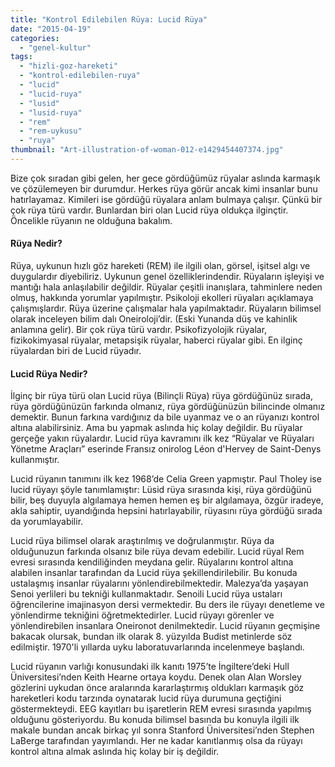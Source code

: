 ```yaml
---
title: "Kontrol Edilebilen Rüya: Lucid Rüya"
date: "2015-04-19"
categories: 
  - "genel-kultur"
tags: 
  - "hizli-goz-hareketi"
  - "kontrol-edilebilen-ruya"
  - "lucid"
  - "lucid-ruya"
  - "lusid"
  - "lusid-ruya"
  - "rem"
  - "rem-uykusu"
  - "ruya"
thumbnail: "Art-illustration-of-woman-012-e1429454407374.jpg"
---
```


Bize çok sıradan gibi gelen, her gece gördüğümüz rüyalar aslında karmaşık ve çözülemeyen bir durumdur. Herkes rüya görür ancak kimi insanlar bunu hatırlayamaz. Kimileri ise gördüğü rüyalara anlam bulmaya çalışır. Çünkü bir çok rüya türü vardır. Bunlardan biri olan Lucid rüya oldukça ilginçtir. Öncelikle rüyanın ne olduğuna bakalım.

#### Rüya Nedir?

Rüya, uykunun hızlı göz hareketi (REM)  ile ilgili olan, görsel, işitsel algı ve duygulardır diyebiliriz. Uykunun genel özelliklerindendir. Rüyaların işleyişi ve mantığı hala anlaşılabilir değildir. Rüyalar çeşitli inanışlara, tahminlere neden olmuş, hakkında yorumlar yapılmıştır. Psikoloji ekolleri  rüyaları açıklamaya çalışmışlardır. Rüya üzerine çalışmalar hala yapılmaktadır. Rüyaların bilimsel olarak inceleyen bilim dalı Oneiroloji’dir. (Eski Yunanda düş ve kahinlik anlamına gelir). Bir çok rüya türü vardır. Psikofizyolojik rüyalar, fizikokimyasal rüyalar, metapsişik rüyalar,  haberci rüyalar gibi. En ilginç rüyalardan biri de Lucid rüyadır.

#### Lucid Rüya Nedir?

İlginç bir rüya türü olan Lucid rüya (Bilinçli Rüya)  rüya gördüğünüz sırada, rüya gördüğünüzün farkında olmanız, rüya gördüğünüzün bilincinde olmanız demektir. Bunun farkına vardığınız da bile uyanmaz ve o an rüyanızı kontrol altına alabilirsiniz. Ama bu yapmak aslında hiç kolay değildir. Bu rüyalar gerçeğe yakın rüyalardır. Lucid rüya kavramını ilk kez “Rüyalar ve Rüyaları Yönetme Araçları” eserinde Fransız onirolog Léon d'Hervey de Saint-Denys  kullanmıştır.

Lucid rüyanın tanımını ilk kez 1968’de Celia Green yapmıştır. Paul Tholey ise lucid rüyayı şöyle tanımlamıştır: Lüsid rüya sırasında kişi, rüya gördüğünü bilir, beş duyuyla algılamaya hemen hemen eş bir algılamaya, özgür iradeye, akla sahiptir, uyandığında hepsini hatırlayabilir, rüyasını rüya gördüğü sırada da yorumlayabilir.

Lucid rüya bilimsel olarak araştırılmış ve doğrulanmıştır. Rüya da olduğunuzun farkında olsanız bile rüya devam edebilir. Lucid rüyal Rem evresi sırasında kendiliğinden meydana gelir. Rüyalarını kontrol altına alabilen insanlar tarafından da Lucid rüya şekillendirilebilir. Bu konuda ustalaşmış insanlar rüyalarını yönlendirebilmektedir. Malezya’da yaşayan Senoi yerlileri bu tekniği kullanmaktadır. Senoili Lucid rüya ustaları öğrencilerine imajinasyon dersi vermektedir. Bu ders ile rüyayı denetleme ve yönlendirme tekniğini öğretmektedirler. Lucid rüyayı görenler ve yönlendirebilen insanlara Oneironot denilmektedir. Lucid rüyanın geçmişine bakacak olursak, bundan ilk olarak 8. yüzyılda Budist metinlerde söz edilmiştir. 1970'li yıllarda uyku laboratuvarlarında incelenmeye başlandı.

Lucid rüyanın varlığı konusundaki ilk kanıtı 1975’te İngiltere’deki Hull Üniversitesi’nden Keith Hearne ortaya koydu. Denek olan Alan Worsley gözlerini uykudan önce aralarında kararlaştırmış oldukları karmaşık göz hareketleri kodu tarzında oynatarak lucid rüya durumuna geçtiğini göstermekteydi. EEG kayıtları bu işaretlerin REM evresi sırasında yapılmış olduğunu gösteriyordu.  Bu konuda bilimsel basında bu konuyla ilgili ilk makale bundan ancak birkaç yıl sonra Stanford Üniversitesi’nden Stephen LaBerge tarafından yayımlandı. Her ne kadar kanıtlanmış olsa da rüyayı kontrol altına almak aslında hiç kolay bir iş değildir.
